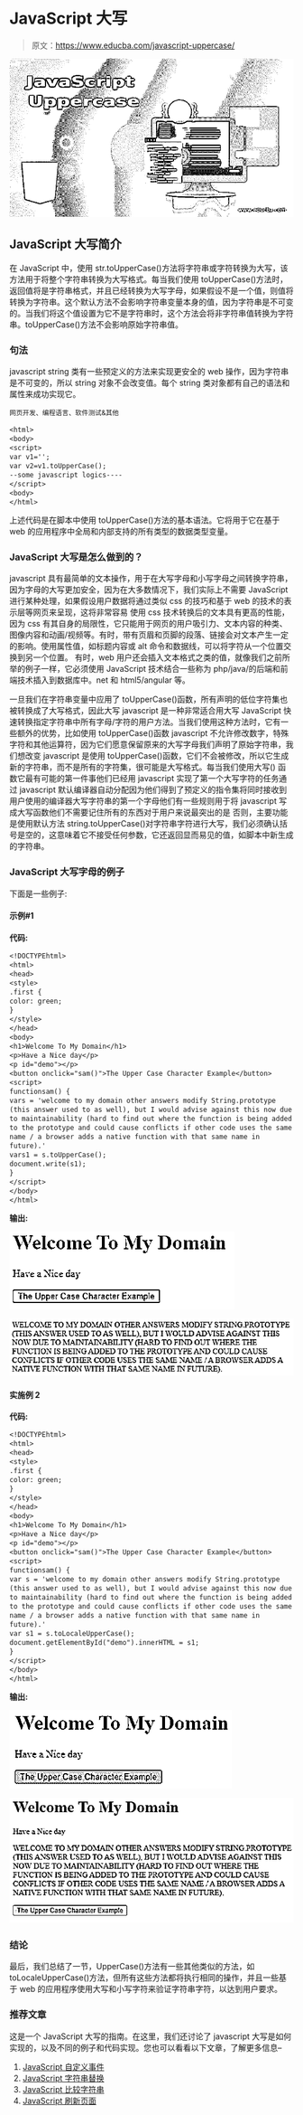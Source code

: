 # JavaScript 大写

> 原文：<https://www.educba.com/javascript-uppercase/>

![JavaScript Uppercase](img/81090b07574048b7c5376b8522b6ba87.png)



## JavaScript 大写简介

在 JavaScript 中，使用 str.toUpperCase()方法将字符串或字符转换为大写，该方法用于将整个字符串转换为大写格式。每当我们使用 toUpperCase()方法时，返回值将是字符串格式，并且已经转换为大写字母，如果假设不是一个值，则值将转换为字符串。这个默认方法不会影响字符串变量本身的值，因为字符串是不可变的。当我们将这个值设置为它不是字符串时，这个方法会将非字符串值转换为字符串。toUpperCase()方法不会影响原始字符串值。

### 句法

javascript string 类有一些预定义的方法来实现更安全的 web 操作，因为字符串是不可变的，所以 string 对象不会改变值。每个 string 类对象都有自己的语法和属性来成功实现它。

<small>网页开发、编程语言、软件测试&其他</small>

```
<html>
<body>
<script>
var v1='';
var v2=v1.toUpperCase();
--some javascript logics----
</script>
<body>
</html>
```

上述代码是在脚本中使用 toUpperCase()方法的基本语法。它将用于它在基于 web 的应用程序中全局和内部支持的所有类型的数据类型变量。

### JavaScript 大写是怎么做到的？

javascript 具有最简单的文本操作，用于在大写字母和小写字母之间转换字符串，因为字母的大写更加安全，因为在大多数情况下，我们实际上不需要 JavaScript 进行某种处理，如果假设用户数据将通过类似 css 的技巧和基于 web 的技术的表示层等网页来呈现，这将非常容易 使用 css 技术转换后的文本具有更高的性能，因为 css 有其自身的局限性，它只能用于网页的用户吸引力、文本内容的种类、图像内容和动画/视频等。有时，带有页眉和页脚的段落、链接会对文本产生一定的影响。使用属性值，如标题内容或 alt 命令和数据线，可以将字符从一个位置交换到另一个位置。 有时，web 用户还会插入文本格式之类的值，就像我们之前所举的例子一样，它必须使用 JavaScript 技术结合一些称为 php/java/的后端和前端技术插入到数据库中。net 和 html5/angular 等。

一旦我们在字符串变量中应用了 toUpperCase()函数，所有声明的低位字符集也被转换成了大写格式，因此大写 javascript 是一种非常适合用大写 JavaScript 快速转换指定字符串中所有字母/字符的用户方法。当我们使用这种方法时，它有一些额外的优势，比如使用 toUpperCase()函数 javascript 不允许修改数字，特殊字符和其他运算符，因为它们愿意保留原来的大写字母我们声明了原始字符串，我们想改变 javascript 是使用 toUpperCase()函数，它们不会被修改，所以它生成新的字符串，而不是所有的字符集，很可能是大写格式。每当我们使用大写() 函数它最有可能的第一件事他们已经用 javascript 实现了第一个大写字符的任务通过 javascript 默认编译器自动分配因为他们得到了预定义的指令集将同时接收到用户使用的编译器大写字符串的第一个字母他们有一些规则用于将 javascript 写成大写函数他们不需要记住所有的东西对于用户来说最突出的是 否则，主要功能是使用默认方法 string.toUpperCase()对字符串字符进行大写，我们必须确认括号是空的，这意味着它不接受任何参数，它还返回显而易见的值，如脚本中新生成的字符串。

### JavaScript 大写字母的例子

下面是一些例子:

#### 示例#1

**代码:**

```
<!DOCTYPEhtml>
<html>
<head>
<style>
.first {
color: green;
}
</style>
</head>
<body>
<h1>Welcome To My Domain</h1>
<p>Have a Nice day</p>
<p id="demo"></p>
<button onclick="sam()">The Upper Case Character Example</button>
<script>
functionsam() {
vars = 'welcome to my domain other answers modify String.prototype (this answer used to as well), but I would advise against this now due to maintainability (hard to find out where the function is being added to the prototype and could cause conflicts if other code uses the same name / a browser adds a native function with that same name in future).'
vars1 = s.toUpperCase();
document.write(s1);
}
</script>
</body>
</html>
```

**输出:**

![Output-1.1](img/b5f238ee207b9addae039856972bbfb5.png "Output-1.1")



![JavaScript Uppercase-1.2](img/f36c6ae76dfe1ac322ab7ae67ff56d97.png)



#### 实施例 2

**代码:**

```
<!DOCTYPEhtml>
<html>
<head>
<style>
.first {
color: green;
}
</style>
</head>
<body>
<h1>Welcome To My Domain</h1>
<p>Have a Nice day</p>
<p id="demo"></p>
<button onclick="sam()">The Upper Case Character Example</button>
<script>
functionsam() {
var s = 'welcome to my domain other answers modify String.prototype (this answer used to as well), but I would advise against this now due to maintainability (hard to find out where the function is being added to the prototype and could cause conflicts if other code uses the same name / a browser adds a native function with that same name in future).'
var s1 = s.toLocaleUpperCase();
document.getElementById("demo").innerHTML = s1;
}
</script>
</body>
</html>
```

**输出:**

![Output-2.1](img/8db73fbac68b418c19ea41edcaf91c52.png "Output-2.1")



![JavaScript Uppercase-2.2](img/6ef6c3af356632059ae6e7add6a75604.png)



### 结论

最后，我们总结了一节，UpperCase()方法有一些其他类似的方法，如 toLocaleUpperCase()方法，但所有这些方法都将执行相同的操作，并且一些基于 web 的应用程序使用大写和小写字符来验证字符串字符，以达到用户要求。

### 推荐文章

这是一个 JavaScript 大写的指南。在这里，我们还讨论了 javascript 大写是如何实现的，以及不同的例子和代码实现。您也可以看看以下文章，了解更多信息–

1.  [JavaScript 自定义事件](https://www.educba.com/javascript-custom-events/)
2.  [JavaScript 字符串替换](https://www.educba.com/javascript-string-replace/)
3.  [JavaScript 比较字符串](https://www.educba.com/javascript-compare-strings/)
4.  [JavaScript 刷新页面](https://www.educba.com/javascript-refresh-page/)





